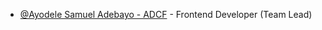 <!-- unclebay contribution -->
- [@Ayodele Samuel Adebayo - ADCF](https://github.com/unclebay143) - Frontend Developer (Team Lead)
